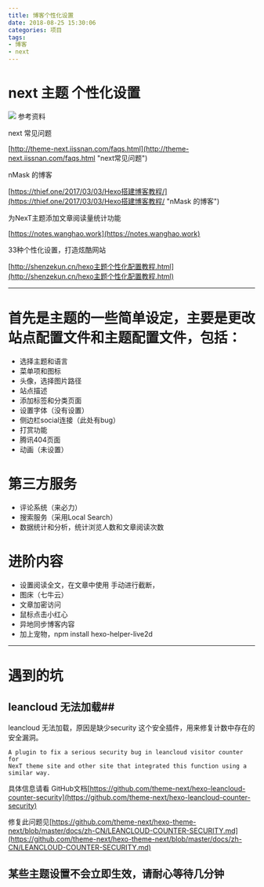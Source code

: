 ```yaml
---
title: 博客个性化设置
date: 2018-08-25 15:30:06
categories: 项目
tags:
- 博客
- next
---
```

# next 主题 个性化设置 #
<img src="images/next.jpg">
<!-- more -->
参考资料

next 常见问题

 [http://theme-next.iissnan.com/faqs.html](http://theme-next.iissnan.com/faqs.html "next常见问题")

nMask 的博客

[https://thief.one/2017/03/03/Hexo搭建博客教程/](https://thief.one/2017/03/03/Hexo搭建博客教程/ "nMask 的博客")

为NexT主题添加文章阅读量统计功能

[https://notes.wanghao.work](https://notes.wanghao.work)

33种个性化设置，打造炫酷网站

[http://shenzekun.cn/hexo主题个性化配置教程.html](http://shenzekun.cn/hexo主题个性化配置教程.html)

----------


# 首先是主题的一些简单设定，主要是更改站点配置文件和主题配置文件，包括： #
- 选择主题和语言
- 菜单项和图标
- 头像，选择图片路径
- 站点描述
- 添加标签和分类页面
- 设置字体（没有设置）
- 侧边栏social连接（此处有bug）
- 打赏功能
- 腾讯404页面
- 动画（未设置）

# 第三方服务 #
- 评论系统（来必力）
- 搜索服务（采用Local Search）
- 数据统计和分析，统计浏览人数和文章阅读次数


# 进阶内容 #

- 设置阅读全文，在文章中使用 <!-- more --> 手动进行截断，
- 图床（七牛云）
- 文章加密访问
- 鼠标点击小红心
- 异地同步博客内容
- 加上宠物，npm install hexo-helper-live2d


----------
# 遇到的坑 #

## leancloud 无法加载##
leancloud 无法加载，原因是缺少security 这个安全插件，用来修复计数中存在的安全漏洞。

    A plugin to fix a serious security bug in leancloud visitor counter for
	NexT theme site and other site that integrated this function using a similar way.

具体信息请看 GitHub文档[https://github.com/theme-next/hexo-leancloud-counter-security](https://github.com/theme-next/hexo-leancloud-counter-security)

修复此问题见[https://github.com/theme-next/hexo-theme-next/blob/master/docs/zh-CN/LEANCLOUD-COUNTER-SECURITY.md](https://github.com/theme-next/hexo-theme-next/blob/master/docs/zh-CN/LEANCLOUD-COUNTER-SECURITY.md)

## 某些主题设置不会立即生效，请耐心等待几分钟 ##
